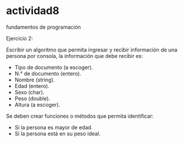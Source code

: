 # actividad8
fundamentos de programación

Ejercicio 2:

Escribir un algoritmo que permita ingresar y recibir información de una
persona por consola, la información que debe recibir es:

* Tipo de documento (a escoger).
* N.° de documento (entero).
* Nombre (string).
* Edad (entero).
* Sexo (char).
* Peso (double).
* Altura (a escoger).

Se deben crear funciones o métodos que permita identificar:
* Si la persona es mayor de edad.
* Si la persona está en su peso ideal.